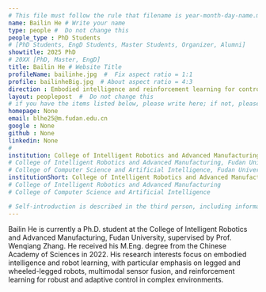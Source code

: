 ```yaml
---
# This file must follow the rule that filename is year-month-day-name.md .
name: Bailin He # Write your name
type: people #  Do not change this
people_type : PhD Students
# [PhD Students, EngD Students, Master Students, Organizer, Alumni]
showtitle: 2025 PhD
# 20XX [PhD, Master, EngD]
title: Bailin He # Website Title
profileName: bailinhe.jpg  #  Fix aspect ratio = 1:1  
profile: bailinheBig.jpg  # About aspect ratio = 4:3
direction : Embodied intelligence and reinforcement learning for controlling legged and wheeled-legged robots. # research direction
layout: peoplepost  #  Do not change this
# if you have the items listed below, please write here; if not, please write None.
homepage: None
email: blhe25@m.fudan.edu.cn
google : None
github : None
linkedin: None
# 
institution: College of Intelligent Robotics and Advanced Manufacturing, Fudan University
# College of Intelligent Robotics and Advanced Manufacturing, Fudan University
# College of Computer Science and Artificial Intelligence, Fudan University
institutionShort: College of Intelligent Robotics and Advanced Manufacturing
# College of Intelligent Robotics and Advanced Manufacturing
# College of Computer Science and Artificial Intelligence

# Self-introduction is described in the third person, including information such as educational experience(B/M/P), graduation career development 
---
```


Bailin He is currently a Ph.D. student at the College of Intelligent Robotics and Advanced Manufacturing, Fudan University, supervised by Prof. Wenqiang Zhang. He received his M.Eng. degree from the Chinese Academy of Sciences in 2022. His research interests focus on embodied intelligence and robot learning, with particular emphasis on legged and wheeled-legged robots, multimodal sensor fusion, and reinforcement learning for robust and adaptive control in complex environments.


 

